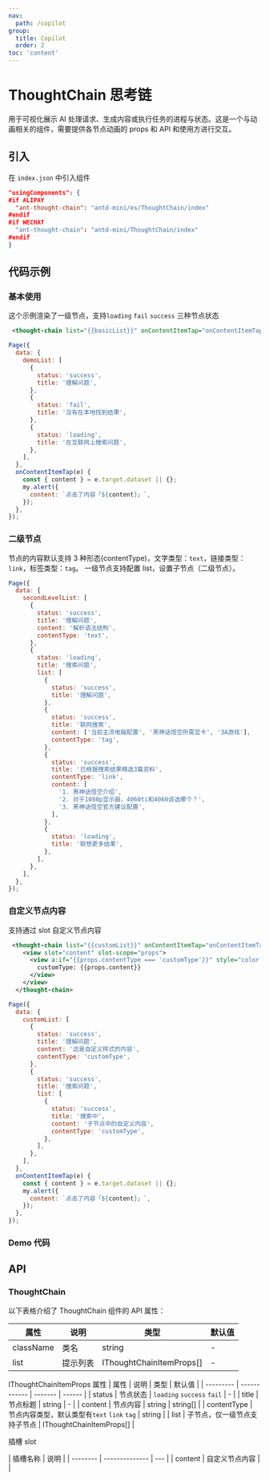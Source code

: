 ```yaml
---
nav:
  path: /copilot
group:
  title: Copilot
  order: 2
toc: 'content'
---
```


# ThoughtChain 思考链

用于可视化展示 AI 处理请求、生成内容或执行任务的进程与状态。这是一个与动画相关的组件，需要提供各节点动画的 props 和 API 和使用方进行交互。

## 引入

在 `index.json` 中引入组件

```json
"usingComponents": {
#if ALIPAY
  "ant-thought-chain": "antd-mini/es/ThoughtChain/index"
#endif
#if WECHAT
  "ant-thought-chain": "antd-mini/ThoughtChain/index"
#endif
}
```

## 代码示例

### 基本使用

这个示例渲染了一级节点，支持`loading` `fail` `success` 三种节点状态

```xml
 <thought-chain list="{{basicList}}" onContentItemTap="onContentItemTap" />
```

```javascript
Page({
  data: {
    demoList: [
      {
        status: 'success',
        title: '理解问题',
      },
      {
        status: 'fail',
        title: '没有在本地找到结果',
      },
      {
        status: 'loading',
        title: '在互联网上搜索问题',
      },
    ],
  },
  onContentItemTap(e) {
    const { content } = e.target.dataset || {};
    my.alert({
      content: `点击了内容「${content}」`,
    });
  },
});
```

### 二级节点

节点的内容默认支持 3 种形态(contentType)，文字类型：`text`，链接类型：`link`，标签类型：`tag`。
一级节点支持配置 list，设置子节点（二级节点）。

```javascript
Page({
  data: {
    secondLevelList: [
      {
        status: 'success',
        title: '理解问题',
        content: '解析语法结构',
        contentType: 'text',
      },
      {
        status: 'loading',
        title: '搜索问题',
        list: [
          {
            status: 'success',
            title: '理解问题',
          },
          {
            status: 'success',
            title: '联网搜索',
            content: ['当前主流电脑配置', '黑神话悟空所需显卡', '3A游戏'],
            contentType: 'tag',
          },
          {
            status: 'success',
            title: '已根据搜索结果精选3篇资料',
            contentType: 'link',
            content: [
              '1. 黑神话悟空介绍',
              '2. 对于1080p显示器，4060ti和4060该选哪个？',
              '3. 黑神话悟空官方建议配置',
            ],
          },
          {
            status: 'loading',
            title: '联想更多结果',
          },
        ],
      },
    ],
  },
});
```

### 自定义节点内容

支持通过 slot 自定义节点内容

```xml
 <thought-chain list="{{customList}}" onContentItemTap="onContentItemTap">
    <view slot="content" slot-scope="props">
      <view a:if="{{props.contentType === 'customType'}}" style="color: red">
        customType: {{props.content}}
      </view>
    </view>
  </thought-chain>
```

```javascript
Page({
  data: {
    customList: [
      {
        status: 'success',
        title: '理解问题',
        content: '这是自定义样式的内容',
        contentType: 'customType',
      },
      {
        status: 'success',
        title: '搜索问题',
        list: [
          {
            status: 'success',
            title: '搜索中',
            content: '子节点中的自定义内容',
            contentType: 'customType',
          },
        ],
      },
    ],
  },
  onContentItemTap(e) {
    const { content } = e.target.dataset || {};
    my.alert({
      content: `点击了内容「${content}」`,
    });
  },
});
```

### Demo 代码

<code src='../../copilot-demo/pages/ThoughtChain/index'></code>

## API

### ThoughtChain

以下表格介绍了 ThoughtChain 组件的 API 属性：

| 属性      | 说明     | 类型                     | 默认值 |
| --------- | -------- | ------------------------ | ------ |
| className | 类名     | string                   | -      |
| list      | 提示列表 | IThoughtChainItemProps[] | -      |

IThoughtChainItemProps 属性
| 属性 | 说明 | 类型 | 默认值 |
| --------- | ------------ | ------- | ------ |
| status | 节点状态 | `loading` `success` `fail` | - |
| title | 节点标题 | string | - |
| content | 节点内容 | string \| string[] |
| contentType | 节点内容类型，默认类型有`text` `link` `tag` | string |
| list | 子节点，仅一级节点支持子节点 | IThoughtChainItemProps[] |

插槽 slot

| 插槽名称 | 说明           |
| -------- | -------------- | --- |
| content  | 自定义节点内容 |     |
